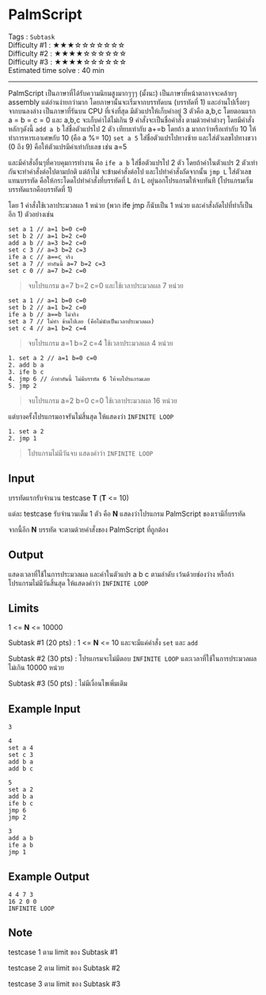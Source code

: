 PalmScript
====================
Tags : `Subtask`<br>
Difficulty #1 : &#9733;&#9733;&#9733;&#9734;&#9734;&#9734;&#9734;&#9734;&#9734;&#9734;<br>
Difficulty #2 : &#9733;&#9733;&#9733;&#9733;&#9734;&#9734;&#9734;&#9734;&#9734;&#9734;<br>
Difficulty #3 : &#9733;&#9733;&#9733;&#9733;&#9734;&#9734;&#9734;&#9734;&#9734;&#9734;<br>
Estimated time solve : 40 min<br>

- - -

PalmScript เป็นภาษาที่ได้รับความนิยมสูงมากๆๆๆ (มั้งนะ) เป็นภาษาที่หน้าตาอาจจะคล้ายๆ assembly แต่อ่านง่ายกว่ามาก โดยภาษานั้นจะเริ่มจากบรรทัดบน (บรรทัดที่ 1) และอ่านไปเรื่อยๆจากบนลงล่าง เป็นภาษาที่รันบน CPU ที่เจ๋งที่สุด มีตัวแปรให้เก็บค่าอยู่ 3 ตัวคือ a,b,c โดยตอนแรก a = b = c = 0 และ a,b,c จะเก็บค่าได้ไม่เกิน 9 คำสั่งจะเป็นชื่อคำสั่ง ตามด้วยค่าต่างๆ โดยมีคำสั่งหลักๆดังนี้
`add a b` ใส่ชื่อตัวแปรไป 2 ตัว เทียบเท่ากับ a+=b โดยถ้า a มากกว่าหรือเท่ากับ 10 ให้ทำการหารเอาเศษกับ 10 (คือ a %= 10)
`set a 5` ใส่ชื่อตัวแปรไปทางซ้าย และใส่ตัวเลขไปทางขวา (0 ถึง 9) คือให้ตัวแปรมีค่าเท่ากับเลข เช่น a=5

และมีคำสั่งอื่นๆที่ควบคุมการทำงาน คือ
`ife a b` ใส่ชื่อตัวแปรไป 2 ตัว โดยถ้าค่าในตัวแปร 2 ตัวเท่ากันจะทำคำสั่งต่อไปตามปกติ แต่ถ้าไม่ จะข้ามคำสั่งต่อไป และไปทำคำสั่งถัดจากนั้น
`jmp L` ใส่ตัวเลขแทนบรรทัด คือให้กระโดดไปทำคำสั่งที่บรรทัดที่ L ถ้า L อยู่นอกโปรแกรมให้จบทันที (โปรแกรมเริ่มบรรทัดแรกคือบรรทัดที่ 1)

โดย 1 คำสั่งใช้เวลาประมวลผล 1 หน่วย (พวก ife jmp ก็นับเป็น 1 หน่วย และคำสั่งถัดไปที่ทำก็เป็นอีก 1)
ตัวอย่างเช่น
```
set a 1 // a=1 b=0 c=0
set b 2 // a=1 b=2 c=0
add a b // a=3 b=2 c=0
set c 3 // a=3 b=2 c=3
ife a c // a==c จริง
set a 7 // ทำอันนี้ a=7 b=2 c=3
set c 0 // a=7 b=2 c=0
```
> จบโปรแกรม a=7 b=2 c=0 และใช้เวลาประมวลผล 7 หน่วย

```
set a 1 // a=1 b=0 c=0
set b 2 // a=1 b=2 c=0
ife a b // a==b ไม่จริง
set a 7 // ไม่ทำ ข้ามไปเลย (คือไม่นับเป็นเวลาประมวลผล)
set c 4 // a=1 b=2 c=4

```
> จบโปรแกรม a=1 b=2 c=4 ใช้เวลาประมวลผล 4 หน่วย

```
1. set a 2 // a=1 b=0 c=0
2. add b a
3. ife b c
4. jmp 6 // ถ้าทำอันนี้ ไม่มีบรรทัด 6 ให้จบโปรแกรมเลย
5. jmp 2
```
> จบโปรแกรม a=2 b=0 c=0 ใช้เวลาประมวลผล 16 หน่วย

แต่บางครั้งโปรแกรมอาจรันไม่สิ้นสุด ให้แสดงว่า `INFINITE LOOP`

```
1. set a 2
2. jmp 1
```
> โปรแกรมไม่มีวันจบ แสดงคำว่า `INFINITE LOOP`


Input
-----
บรรทัดแรกรับจำนวน testcase **T** (**T** <= 10)

แต่ละ testcase รับจำนวนเต็ม 1 ตัว คือ **N** แสดงว่าโปรแกรม PalmScript ของเรามีกี่บรรทัด

จากนี้อีก **N** บรรทัด จะตามด้วยคำสั่งของ PalmScript ที่ถูกต้อง

Output
------
แสดงเวลาที่ใช้ในการประมวลผล และค่าในตัวแปร a b c ตามลำดับ เว้นด้วยช่องว่าง หรือถ้าโปรแกรมไม่มีวันสิ้นสุด ให้แสดงคำว่า `INFINITE LOOP`

Limits
------
1 <= **N** <= 10000

Subtask #1 (20 pts) : 1 <= **N** <= 10 และจะมีแค่คำสั่ง `set` และ `add`

Subtask #2 (30 pts) : โปรแกรมจะไม่มีตอบ `INFINITE LOOP` และเวลาที่ใช้ในการประมวลผลไม่เกิน 10000 หน่วย

Subtask #3 (50 pts) : ไม่มีเงื่อนไขเพิ่มเติม

Example Input
-------
```
3

4
set a 4
set c 3
add b a
add b c

5
set a 2
add b a
ife b c
jmp 6
jmp 2

3
add a b
ife a b
jmp 1
```

Example Output
-------------
```
4 4 7 3
16 2 0 0
INFINITE LOOP
```

Note
----
testcase 1 ตาม limit ของ Subtask #1

testcase 2 ตาม limit ของ Subtask #2

testcase 3 ตาม limit ของ Subtask #3